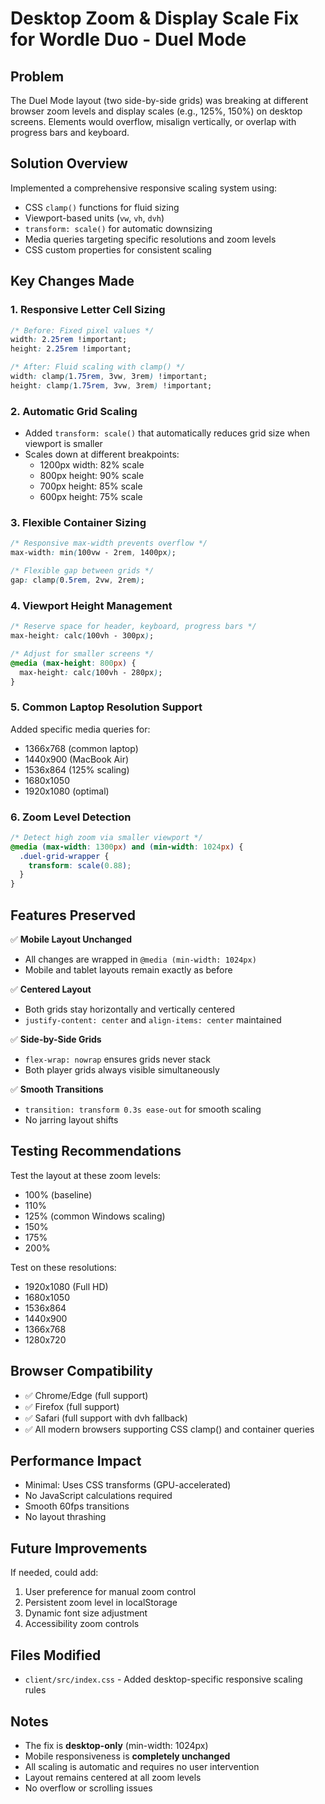# Desktop Zoom & Display Scale Fix for Wordle Duo - Duel Mode

## Problem
The Duel Mode layout (two side-by-side grids) was breaking at different browser zoom levels and display scales (e.g., 125%, 150%) on desktop screens. Elements would overflow, misalign vertically, or overlap with progress bars and keyboard.

## Solution Overview
Implemented a comprehensive responsive scaling system using:
- CSS `clamp()` functions for fluid sizing
- Viewport-based units (`vw`, `vh`, `dvh`)
- `transform: scale()` for automatic downsizing
- Media queries targeting specific resolutions and zoom levels
- CSS custom properties for consistent scaling

## Key Changes Made

### 1. Responsive Letter Cell Sizing
```css
/* Before: Fixed pixel values */
width: 2.25rem !important;
height: 2.25rem !important;

/* After: Fluid scaling with clamp() */
width: clamp(1.75rem, 3vw, 3rem) !important;
height: clamp(1.75rem, 3vw, 3rem) !important;
```

### 2. Automatic Grid Scaling
- Added `transform: scale()` that automatically reduces grid size when viewport is smaller
- Scales down at different breakpoints:
  - 1200px width: 82% scale
  - 800px height: 90% scale
  - 700px height: 85% scale
  - 600px height: 75% scale

### 3. Flexible Container Sizing
```css
/* Responsive max-width prevents overflow */
max-width: min(100vw - 2rem, 1400px);

/* Flexible gap between grids */
gap: clamp(0.5rem, 2vw, 2rem);
```

### 4. Viewport Height Management
```css
/* Reserve space for header, keyboard, progress bars */
max-height: calc(100vh - 300px);

/* Adjust for smaller screens */
@media (max-height: 800px) {
  max-height: calc(100vh - 280px);
}
```

### 5. Common Laptop Resolution Support
Added specific media queries for:
- 1366x768 (common laptop)
- 1440x900 (MacBook Air)
- 1536x864 (125% scaling)
- 1680x1050
- 1920x1080 (optimal)

### 6. Zoom Level Detection
```css
/* Detect high zoom via smaller viewport */
@media (max-width: 1300px) and (min-width: 1024px) {
  .duel-grid-wrapper {
    transform: scale(0.88);
  }
}
```

## Features Preserved

✅ **Mobile Layout Unchanged**
- All changes are wrapped in `@media (min-width: 1024px)`
- Mobile and tablet layouts remain exactly as before

✅ **Centered Layout**
- Both grids stay horizontally and vertically centered
- `justify-content: center` and `align-items: center` maintained

✅ **Side-by-Side Grids**
- `flex-wrap: nowrap` ensures grids never stack
- Both player grids always visible simultaneously

✅ **Smooth Transitions**
- `transition: transform 0.3s ease-out` for smooth scaling
- No jarring layout shifts

## Testing Recommendations

Test the layout at these zoom levels:
- 100% (baseline)
- 110%
- 125% (common Windows scaling)
- 150%
- 175%
- 200%

Test on these resolutions:
- 1920x1080 (Full HD)
- 1680x1050
- 1536x864
- 1440x900
- 1366x768
- 1280x720

## Browser Compatibility

- ✅ Chrome/Edge (full support)
- ✅ Firefox (full support)
- ✅ Safari (full support with dvh fallback)
- ✅ All modern browsers supporting CSS clamp() and container queries

## Performance Impact

- Minimal: Uses CSS transforms (GPU-accelerated)
- No JavaScript calculations required
- Smooth 60fps transitions
- No layout thrashing

## Future Improvements

If needed, could add:
1. User preference for manual zoom control
2. Persistent zoom level in localStorage
3. Dynamic font size adjustment
4. Accessibility zoom controls

## Files Modified

- `client/src/index.css` - Added desktop-specific responsive scaling rules

## Notes

- The fix is **desktop-only** (min-width: 1024px)
- Mobile responsiveness is **completely unchanged**
- All scaling is automatic and requires no user intervention
- Layout remains centered at all zoom levels
- No overflow or scrolling issues
